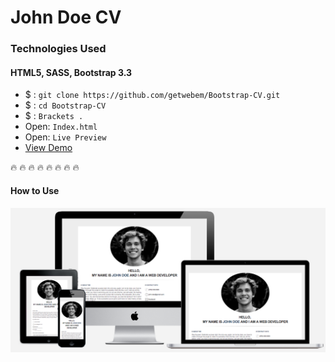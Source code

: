 # John Doe CV
### Technologies Used
#### HTML5, SASS, Bootstrap 3.3
 - $ :  `git clone https://github.com/getwebem/Bootstrap-CV.git`
 - $ :  `cd Bootstrap-CV`
 - $ :  `Brackets .`
 - Open:  `Index.html`
 - Open:  `Live Preview`  
  - [View Demo](http://getwebem.com/sampleResume/)  


:fire: :fire: :fire: :fire: :fire: :fire: :fire: :fire:
#### How to Use 
![pic1](https://raw.githubusercontent.com/getwebem/README/master/sampleResume/Screen%20Shot%202017-08-08%20at%2011.10.48.png)
<br/><br/>
